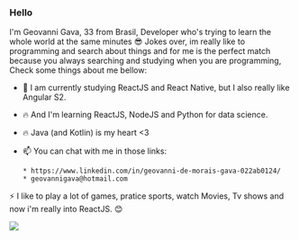 ### Hello 

     
   I'm Geovanni Gava, 33 from Brasil, Developer who's trying to learn the whole world at the same minutes :sunglasses: 
   Jokes over, im really like to programming and search about things and for me is the perfect match because you always searching and studying when you are programming,
   Check some things about me bellow:

- 🔭 I am currently studying ReactJS and React Native, but I also really like Angular S2.
- :fire: And I'm learning ReactJS, NodeJS and Python for data science.
- :fire: Java (and Kotlin) is my heart <3
- 📫 You can chat with me in those links: 

      * https://www.linkedin.com/in/geovanni-de-morais-gava-022ab0124/
      * geovannigava@hotmail.com

      
 ⚡ I like to play a lot of games, pratice sports, watch Movies, Tv shows and now i'm really into ReactJS. :blush:
 
 ![](https://komarev.com/ghpvc/?username=geovannigava)


